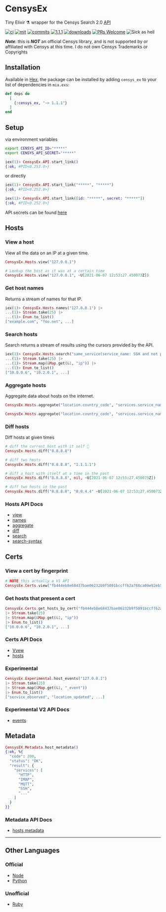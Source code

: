 # CensysEx

Tiny Elixir ⚗️ wrapper for the Censys Search 2.0 [API](https://search.censys.io/api) 

[![ci](https://github.com/bwireman/censys_ex/actions/workflows/elixir.yml/badge.svg?branch=main)](https://github.com/bwireman/censys_ex/actions/workflows/elixir.yml)
[![mit](https://img.shields.io/github/license/bwireman/censys_ex?color=brightgreen)](https://github.com/bwireman/censys_ex/blob/main/LICENSE)
[![commits](https://img.shields.io/github/last-commit/bwireman/censys_ex)](https://github.com/bwireman/censys_ex/commit/main)
[![1.1.1](https://img.shields.io/hexpm/v/censys_ex?color=brightgreen&style=flat)](https://hexdocs.pm/censys_ex/readme.html)
[![downloads](https://img.shields.io/hexpm/dt/censys_ex?color=brightgreen)](https://hex.pm/packages/censys_ex/)
[![PRs Welcome](https://img.shields.io/badge/PRs-welcome-brightgreen)](http://makeapullrequest.com)
![Sick as hell](https://img.shields.io/badge/Sick-as%20hell%20%F0%9F%A4%98-red)

_**Note**_: this is **_NOT_** an official Censys library, and is not supported by or affiliated with Censys at this time. I do not own Censys Trademarks or Copyrights

## Installation

Available in [Hex](https://hex.pm/packages/censys_ex), the package can be installed by adding `censys_ex` to your list of dependencies in `mix.exs`:

```elixir
def deps do
  [
    {:censys_ex, "~> 1.1.1"}
  ]
end
```

## Setup

via environment variables

```bash
export CENSYS_API_ID="*****"
export CENSYS_API_SECRET="*****"
```

```elixir
iex(1)> CensysEx.API.start_link()
{:ok, #PID<0.253.0>}
```

or directly

```elixir
iex(1)> CensysEx.API.start_link("*****", "*****")
{:ok, #PID<0.252.0>}
```

```elixir
iex(1)> CensysEx.API.start_link([id: "*****", secret: "*****"])
{:ok, #PID<0.252.0>}
```

API secrets can be found [here](https://search.censys.io/account/api)

## Hosts

### View a host

View all the data on an IP at a given time. 

```elixir
CensysEx.Hosts.view("127.0.0.1")

# Lookup the host as it was at a certain time
CensysEx.Hosts.view("127.0.0.1", ~U[2021-06-07 12:53:27.450073Z])
```

### Get host names

Returns a stream of names for that IP.

```elixir
iex(1)> CensysEx.Hosts.names("127.0.0.1") |>
...(1)> Stream.take(25) |>
...(1)> Enum.to_list()
["example.com", "foo.net", ...]
```

### Search hosts

Search returns a stream of results using the cursors provided by the API.

```elixir
iex(1)> CensysEx.Hosts.search("same_service(service_name: SSH and not port: 22)") |>
...(1)> Stream.take(25) |>
...(1)> Stream.map(&Map.get(&1, "ip")) |>
...(1)> Enum.to_list()
["10.0.0.6", "10.2.0.1", ...]
```

### Aggregate hosts

Aggregate data about hosts on the internet.

```elixir
CensysEx.Hosts.aggregate("location.country_code", "services.service_name: MEMCACHED")

CensysEx.Hosts.aggregate("location.country_code", "services.service_name: MEMCACHED", 10)
```

### Diff hosts

Diff hosts at given times

```elixir
# diff the current host with it self 🤷
CensysEx.Hosts.diff("8.8.8.8")

# diff two hosts
CensysEx.Hosts.diff("8.8.8.8", "1.1.1.1")

# diff a host with itself at a time in the past
CensysEx.Hosts.diff("8.8.8.8", nil, ~U[2021-06-07 12:53:27.450073Z])

# diff two hosts in the past
CensysEx.Hosts.diff("8.8.8.8", "8.8.4.4" ~U[2021-06-07 12:53:27.450073Z], ~U[2021-06-07 12:53:27.450073Z])
```

### Hosts API Docs

- [view](https://search.censys.io/api#/hosts/viewHost)
- [names](https://search.censys.io/api#/hosts/viewHostNames)
- [aggregate](https://search.censys.io/api#/hosts/aggregateHosts)
- [diff](https://search.censys.io/api#/hosts/viewHostDiff)
- [search](https://search.censys.io/api#/hosts/searchHosts)
- [search-syntax](https://search.censys.io/search/language?resource=hosts)


## Certs

### View a cert by fingerprint

```elixir
# NOTE this actually a V1 API
CensysEx.Certs.view("fb444eb8e68437bae06232b9f5091bccff62a768ca09e92eb5c9c2cf9d17c426")
```

### Get hosts that present a cert


```elixir
CensysEx.Certs.get_hosts_by_cert("fb444eb8e68437bae06232b9f5091bccff62a768ca09e92eb5c9c2cf9d17c426")
|> Stream.take(25)
|> Stream.map(&Map.get(&1, "ip"))
|> Enum.to_list()
["10.0.0.6", "10.2.0.1", ...]
```

### Certs API Docs

- [Vvew](https://search.censys.io/api#/certificates/viewCertificate)
- [hosts](https://search.censys.io/api#/certs/getHostsByCert)

### Experimental

```elixir
CensysEx.Experimental.host_events("127.0.0.1")
|> Stream.take(25)
|> Stream.map(&Map.get(&1, "_event"))
|> Enum.to_list()
["service_observed", "location_updated", ...]
```

### Experimental V2 API Docs

- [events](https://search.censys.io/api#/experimental/viewHostEvents)

## Metadata

```elixir
CensysEX.Metadata.host_metadata()
{:ok, %{
  "code": 200,
  "status": "OK",
  "result": {
    "services": [
      "HTTP",
      "IMAP",
      "MQTT",
      "SSH",
      "..."
    ]
  }
}}
```

### Metadata API Docs

- [hosts metadata](https://search.censys.io/api#/metadata/getHostMetadata)

---

## Other Languages

### Official

- [Node](https://github.com/censys/censys-node-js)
- [Python](https://github.com/censys/censys-python)

### Unofficial

- [Ruby](https://github.com/ninoseki/censysx/)